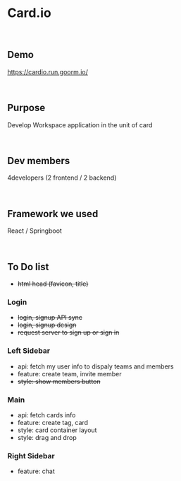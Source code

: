 # Card.io

<br />

## Demo

https://cardio.run.goorm.io/

<br />

## Purpose

Develop Workspace application in the unit of card

<br />

## Dev members

4developers (2 frontend / 2 backend)

<br />

## Framework we used

React / Springboot

<br />

## To Do list

- ~~html head (favicon, title)~~

### Login

- ~~login, signup API sync~~
- ~~login, signup design~~
- ~~request server to sign up or sign in~~

### Left Sidebar

- api: fetch my user info to dispaly teams and members
- feature: create team, invite member
- ~~style: show members button~~

### Main

- api: fetch cards info
- feature: create tag, card
- style: card container layout
- style: drag and drop

### Right Sidebar

- feature: chat
